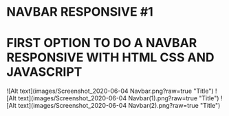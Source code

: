 # NAVBAR RESPONSIVE #1

# FIRST OPTION TO DO A NAVBAR RESPONSIVE WITH HTML CSS AND JAVASCRIPT

![Alt text](images/Screenshot_2020-06-04 Navbar.png?raw=true "Title")
![Alt text](images/Screenshot_2020-06-04 Navbar(1).png?raw=true "Title")
![Alt text](images/Screenshot_2020-06-04 Navbar(2).png?raw=true "Title")